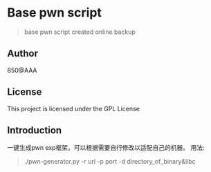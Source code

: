 # Base pwn script
> base pwn script created online backup

## Author
850@AAA
## License
This project is licensed under the GPL License
## Introduction
一键生成pwn exp框架。可以根据需要自行修改以适配自己的机器。
用法:
> ./pwn-generator.py -r url -p port -d directory_of_binary&libc
